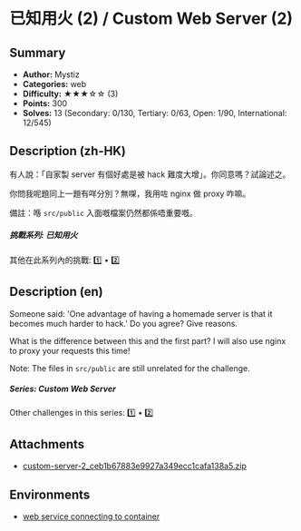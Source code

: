 已知用火 (2) / Custom Web Server (2)
===

## Summary

* **Author:** Mystiz
* **Categories:** web
* **Difficulty:** ★★★☆☆ (3)
* **Points:** 300
* **Solves:** 13 (Secondary: 0/130, Tertiary: 0/63, Open: 1/90, International: 12/545)

## Description (zh-HK)

有人說：「自家製 server 有個好處是被 hack 難度大增」。你同意嗎？試論述之。

你問我呢題同上一題有咩分別？無㗎，我用咗 nginx 做 proxy 咋嘛。

備註：喺 `src/public` 入面嘅檔案仍然都係唔重要嘅。

##### 挑戰系列: 已知用火

其他在此系列內的挑戰: [1️⃣](/challenges/406561047) • [2️⃣](/challenges/549757415)

## Description (en)

Someone said: 'One advantage of having a homemade server is that it becomes much harder to hack.' Do you agree? Give reasons.

What is the difference between this and the first part? I will also use nginx to proxy your requests this time!

Note: The files in `src/public` are still unrelated for the challenge.

##### Series: Custom Web Server

Other challenges in this series: [1️⃣](/challenges/406561047) • [2️⃣](/challenges/549757415)

## Attachments

- [custom-server-2_ceb1b67883e9927a349ecc1cafa138a5.zip](https://github.com/blackb6a/hkcert-ctf-2024-challenges-public/releases/download/v1.0.0/custom-server-2_ceb1b67883e9927a349ecc1cafa138a5.zip)


## Environments

- [web service connecting to container](env)


